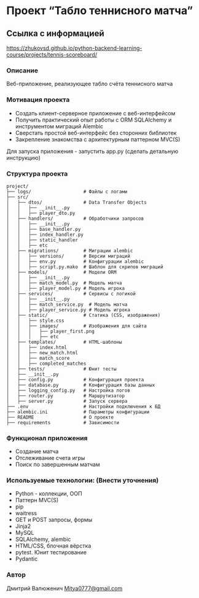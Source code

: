 # Проект “Табло теннисного матча”

## Ссылка с информацией

https://zhukovsd.github.io/python-backend-learning-course/projects/tennis-scoreboard/

### Описание

Веб-приложение, реализующее табло счёта теннисного матча

### Мотивация проекта

- Создать клиент-серверное приложение с веб-интерфейсом
- Получить практический опыт работы с ORM SQLAlchemy и инструментом миграций Alembic
- Сверстать простой веб-интерфейс без сторонних библиотек
- Закрепление знакомства с архитектурным паттерном MVC(S)

Для запуска приложения - запустить app.py (сделать детальную инструкцию)

### Структура проекта

```
project/
├── logs/                   # Файлы с логами
├── src/
│   ├── dtos/               # Data Transfer Objects
│   │   ├── __init__.py
│   │   ├── player_dto.py
│   ├── handlers/           # Обработчики запросов
│   │   ├── __init__.py
│   │   ├── base_handler.py
│   │   ├── index_handler.py 
│   │   ├── static_handler
│   │   ├── etc
│   ├── migrations/         # Миграции alembic
│   │   ├── versions/       # Версии миграций
│   │   ├── env.py          # Конфигурации alembic
│   │   ├── script.py.mako  # Шаблон для скрипов миграций
│   ├── models/             # Модели ORM
│   │   ├── __init__.py
│   │   ├── match_model.py  # Модель матча
│   │   ├── player_model.py # Модель игрока
│   ├── services/           # Сервисы с логикой
│   │   ├── __init__.py
│   │   ├── match_service.py  # Модель матча
│   │   ├── player_service.py # Модель игрока
│   ├── static/             # Статика (CSS, изображения)
│   │   ├── style.css
│   │   ├── images/         # Изображения для сайта
│   │   │   ├── player_first.png
│   │   │   ├── etc
│   ├── templates/          # HTML-шаблоны 
│   │   ├── index.html
│   │   ├── new_match.html
│   │   ├── match_score
│   │   ├── completed_matches
│   ├── tests/              # Юнит тесты
│   ├── __init__.py
│   ├── config.py           # Конфигурация проекта
│   ├── database.py         # Конфигурация базы данных
│   ├── logging_config.py   # Настройка логов
│   ├── router.py           # Маршрутизатор
│   ├── server.py           # Запуск сервера
├── .env                    # Настройки подключения к БД
├── alembic.ini             # Параметры конфигурации
├── README                  # О проекте
├── requirements            # Зависимости
```

### Функционал приложения

- Создание матча
- Отслеживание счета игры
- Поиск по завершенным матчам

### Используемые технологии: (Внести уточнения)

- Python - коллекции, ООП
- Паттерн MVC(S)
- pip
- waitress
- GET и POST запросы, формы
- Jinja2
- MySQL
- SQLAlchemy, alembic
- HTML/CSS, блочная вёрстка
- pytest. Юнит тестирование
- Pydantic

### Автор

Дмитрий Валюженич
Mitya0777@gmail.com